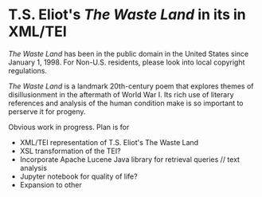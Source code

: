 # T.S. Eliot's *The Waste Land* in its in XML/TEI
*The Waste Land* has been in the public domain in the United States since January 1, 1998. For Non-U.S. residents, please look into local copyright regulations.

*The Waste Land* is a landmark 20th-century poem that explores themes of disillusionment in the aftermath of World War I. 
Its rich use of literary references and analysis of the human condition make is so important to perserve it for progeny.

Obvious work in progress. Plan is for 
- XML/TEI representation of T.S. Eliot's The Waste Land
- XSL transformation of the TEI?
- Incorporate Apache Lucene Java library for retrieval queries // text analysis
- Jupyter notebook for quality of life?
- Expansion to other 
